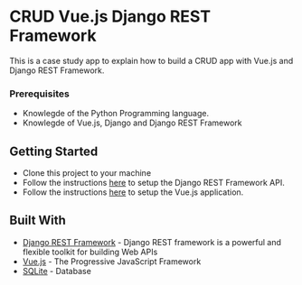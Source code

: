 # CRUD Vue.js Django REST Framework

This is a case study app to explain how to build a CRUD app with Vue.js and Django REST Framework.

### Prerequisites
* Knowlegde of the Python Programming language.
* Knowlegde of Vue.js, Django and Django REST Framework

## Getting Started
* Clone this project to your machine
* Follow the instructions [here]() to setup the Django REST Framework API.
* Follow the instructions [here]() to setup the Vue.js application.

## Built With

* [Django REST Framework](https://www.django-rest-framework.org/) - Django REST framework is a powerful and flexible toolkit for building Web APIs
* [Vue.js](https://vuejs.org/) - The Progressive JavaScript Framework
* [SQLite](https://www.sqlite.org/index.html) - Database